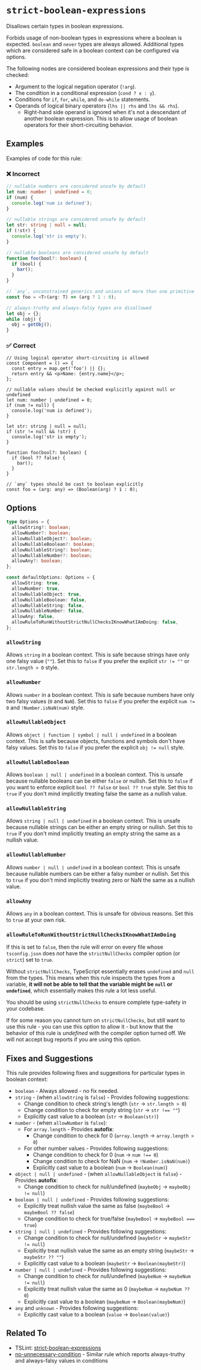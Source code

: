 # `strict-boolean-expressions`

Disallows certain types in boolean expressions.

Forbids usage of non-boolean types in expressions where a boolean is expected.
`boolean` and `never` types are always allowed.
Additional types which are considered safe in a boolean context can be configured via options.

The following nodes are considered boolean expressions and their type is checked:

- Argument to the logical negation operator (`!arg`).
- The condition in a conditional expression (`cond ? x : y`).
- Conditions for `if`, `for`, `while`, and `do-while` statements.
- Operands of logical binary operators (`lhs || rhs` and `lhs && rhs`).
  - Right-hand side operand is ignored when it's not a descendant of another boolean expression.
    This is to allow usage of boolean operators for their short-circuiting behavior.

## Examples

Examples of code for this rule:

<!--tabs-->

### ❌ Incorrect

```ts
// nullable numbers are considered unsafe by default
let num: number | undefined = 0;
if (num) {
  console.log('num is defined');
}

// nullable strings are considered unsafe by default
let str: string | null = null;
if (!str) {
  console.log('str is empty');
}

// nullable booleans are considered unsafe by default
function foo(bool?: boolean) {
  if (bool) {
    bar();
  }
}

// `any`, unconstrained generics and unions of more than one primitive type are disallowed
const foo = <T>(arg: T) => (arg ? 1 : 0);

// always-truthy and always-falsy types are disallowed
let obj = {};
while (obj) {
  obj = getObj();
}
```

### ✅ Correct

```tsx
// Using logical operator short-circuiting is allowed
const Component = () => {
  const entry = map.get('foo') || {};
  return entry && <p>Name: {entry.name}</p>;
};

// nullable values should be checked explicitly against null or undefined
let num: number | undefined = 0;
if (num != null) {
  console.log('num is defined');
}

let str: string | null = null;
if (str != null && !str) {
  console.log('str is empty');
}

function foo(bool?: boolean) {
  if (bool ?? false) {
    bar();
  }
}

// `any` types should be cast to boolean explicitly
const foo = (arg: any) => (Boolean(arg) ? 1 : 0);
```

## Options

```ts
type Options = {
  allowString?: boolean;
  allowNumber?: boolean;
  allowNullableObject?: boolean;
  allowNullableBoolean?: boolean;
  allowNullableString?: boolean;
  allowNullableNumber?: boolean;
  allowAny?: boolean;
};

const defaultOptions: Options = {
  allowString: true,
  allowNumber: true,
  allowNullableObject: true,
  allowNullableBoolean: false,
  allowNullableString: false,
  allowNullableNumber: false,
  allowAny: false,
  allowRuleToRunWithoutStrictNullChecksIKnowWhatIAmDoing: false,
};
```

### `allowString`

Allows `string` in a boolean context.
This is safe because strings have only one falsy value (`""`).
Set this to `false` if you prefer the explicit `str != ""` or `str.length > 0` style.

### `allowNumber`

Allows `number` in a boolean context.
This is safe because numbers have only two falsy values (`0` and `NaN`).
Set this to `false` if you prefer the explicit `num != 0` and `!Number.isNaN(num)` style.

### `allowNullableObject`

Allows `object | function | symbol | null | undefined` in a boolean context.
This is safe because objects, functions and symbols don't have falsy values.
Set this to `false` if you prefer the explicit `obj != null` style.

### `allowNullableBoolean`

Allows `boolean | null | undefined` in a boolean context.
This is unsafe because nullable booleans can be either `false` or nullish.
Set this to `false` if you want to enforce explicit `bool ?? false` or `bool ?? true` style.
Set this to `true` if you don't mind implicitly treating false the same as a nullish value.

### `allowNullableString`

Allows `string | null | undefined` in a boolean context.
This is unsafe because nullable strings can be either an empty string or nullish.
Set this to `true` if you don't mind implicitly treating an empty string the same as a nullish value.

### `allowNullableNumber`

Allows `number | null | undefined` in a boolean context.
This is unsafe because nullable numbers can be either a falsy number or nullish.
Set this to `true` if you don't mind implicitly treating zero or NaN the same as a nullish value.

### `allowAny`

Allows `any` in a boolean context.
This is unsafe for obvious reasons.
Set this to `true` at your own risk.

### `allowRuleToRunWithoutStrictNullChecksIKnowWhatIAmDoing`

If this is set to `false`, then the rule will error on every file whose `tsconfig.json` does _not_ have the `strictNullChecks` compiler option (or `strict`) set to `true`.

Without `strictNullChecks`, TypeScript essentially erases `undefined` and `null` from the types. This means when this rule inspects the types from a variable, **it will not be able to tell that the variable might be `null` or `undefined`**, which essentially makes this rule a lot less useful.

You should be using `strictNullChecks` to ensure complete type-safety in your codebase.

If for some reason you cannot turn on `strictNullChecks`, but still want to use this rule - you can use this option to allow it - but know that the behavior of this rule is _undefined_ with the compiler option turned off. We will not accept bug reports if you are using this option.

## Fixes and Suggestions

This rule provides following fixes and suggestions for particular types in boolean context:

- `boolean` - Always allowed - no fix needed.
- `string` - (when `allowString` is `false`) - Provides following suggestions:
  - Change condition to check string's length (`str` → `str.length > 0`)
  - Change condition to check for empty string (`str` → `str !== ""`)
  - Explicitly cast value to a boolean (`str` → `Boolean(str)`)
- `number` - (when `allowNumber` is `false`):
  - For `array.length` - Provides **autofix**:
    - Change condition to check for 0 (`array.length` → `array.length > 0`)
  - For other number values - Provides following suggestions:
    - Change condition to check for 0 (`num` → `num !== 0`)
    - Change condition to check for NaN (`num` → `!Number.isNaN(num)`)
    - Explicitly cast value to a boolean (`num` → `Boolean(num)`)
- `object | null | undefined` - (when `allowNullableObject` is `false`) - Provides **autofix**:
  - Change condition to check for null/undefined (`maybeObj` → `maybeObj != null`)
- `boolean | null | undefined` - Provides following suggestions:
  - Explicitly treat nullish value the same as false (`maybeBool` → `maybeBool ?? false`)
  - Change condition to check for true/false (`maybeBool` → `maybeBool === true`)
- `string | null | undefined` - Provides following suggestions:
  - Change condition to check for null/undefined (`maybeStr` → `maybeStr != null`)
  - Explicitly treat nullish value the same as an empty string (`maybeStr` → `maybeStr ?? ""`)
  - Explicitly cast value to a boolean (`maybeStr` → `Boolean(maybeStr)`)
- `number | null | undefined` - Provides following suggestions:
  - Change condition to check for null/undefined (`maybeNum` → `maybeNum != null`)
  - Explicitly treat nullish value the same as 0 (`maybeNum` → `maybeNum ?? 0`)
  - Explicitly cast value to a boolean (`maybeNum` → `Boolean(maybeNum)`)
- `any` and `unknown` - Provides following suggestions:
  - Explicitly cast value to a boolean (`value` → `Boolean(value)`)

## Related To

- TSLint: [strict-boolean-expressions](https://palantir.github.io/tslint/rules/strict-boolean-expressions)
- [no-unnecessary-condition](./no-unnecessary-condition.md) - Similar rule which reports always-truthy and always-falsy values in conditions
